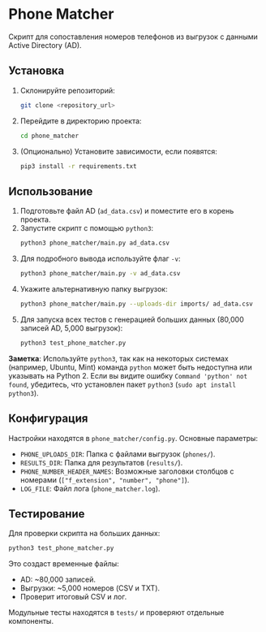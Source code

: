 # Phone Matcher

Скрипт для сопоставления номеров телефонов из выгрузок с данными Active Directory (AD).

## Установка

1. Склонируйте репозиторий:
   ```bash
   git clone <repository_url>
   ```
2. Перейдите в директорию проекта:
   ```bash
   cd phone_matcher
   ```
3. (Опционально) Установите зависимости, если появятся:
   ```bash
   pip3 install -r requirements.txt
   ```

## Использование

1. Подготовьте файл AD (`ad_data.csv`) и поместите его в корень проекта.
2. Запустите скрипт с помощью `python3`:
   ```bash
   python3 phone_matcher/main.py ad_data.csv
   ```
3. Для подробного вывода используйте флаг `-v`:
   ```bash
   python3 phone_matcher/main.py -v ad_data.csv
   ```
4. Укажите альтернативную папку выгрузок:
   ```bash
   python3 phone_matcher/main.py --uploads-dir imports/ ad_data.csv
   ```
5. Для запуска всех тестов с генерацией больших данных (80,000 записей AD, 5,000 выгрузок):
   ```bash
   python3 test_phone_matcher.py
   ```

**Заметка**: Используйте `python3`, так как на некоторых системах (например, Ubuntu, Mint) команда `python` может быть недоступна или указывать на Python 2. Если вы видите ошибку `Command 'python' not found`, убедитесь, что установлен пакет `python3` (`sudo apt install python3`).

## Конфигурация

Настройки находятся в `phone_matcher/config.py`. Основные параметры:
- `PHONE_UPLOADS_DIR`: Папка с файлами выгрузок (`phones/`).
- `RESULTS_DIR`: Папка для результатов (`results/`).
- `PHONE_NUMBER_HEADER_NAMES`: Возможные заголовки столбцов с номерами (`["f_extension", "number", "phone"]`).
- `LOG_FILE`: Файл лога (`phone_matcher.log`).

## Тестирование

Для проверки скрипта на больших данных:
```bash
python3 test_phone_matcher.py
```

Это создаст временные файлы:
- AD: ~80,000 записей.
- Выгрузки: ~5,000 номеров (CSV и TXT).
- Проверит итоговый CSV и лог.

Модульные тесты находятся в `tests/` и проверяют отдельные компоненты.
